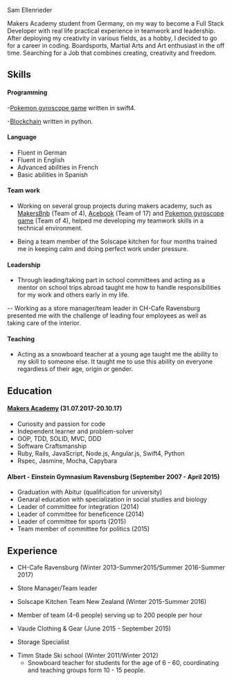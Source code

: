 Sam Ellenrieder

Makers Academy student from Germany, on my way to become a Full Stack Developer with real life practical experience in teamwork and leadership.
After deploying my creativity in various fields, as a hobby, I decided to go for a career in coding.
Boardsports, Martial Arts and Art enthusiast in the off time.
Searching for a Job that combines creating, creativity and freedom.


## Skills

####  Programming

-[Pokemon gyroscope game](https://github.com/Samellenrider/pokeball) written in swift4.

-[Blockchain](https://github.com/Samellenrider/Blockchain) written in python.

#### Language

- Fluent in German
- Fluent in English
- Advanced abilities in French
- Basic abilities in Spanish

#### Team work

- Working on several group projects during makers academy, such as [MakersBnb](https://github.com/Samellenrider/Makersbnb2) (Team of 4),  [Acebook](https://github.com/Samellenrider/acebook-bluejuly2017) (Team of 17) and [Pokemon gyroscope game](https://github.com/Samellenrider/pokeball) (Team of 4), helped me developing my teamwork skills in a technical environment.

- Being a team member of the Solscape kitchen for four months trained me in keeping calm and doing perfect work under pressure.

####  Leadership
- Through leading/taking part in school committees and acting as a mentor on school trips abroad taught me how to handle responsibilities for my work and others early in my life.

-- Working as a store manager/team leader in CH-Cafe Ravensburg presented me with the challenge of leading four employees as well as taking care of the interior.

#### Teaching
- Acting as a snowboard teacher at a young age taught me the ability to my skill to someone else. It taught me to use this ability on everyone regardless of their age, origin or gender.


## Education

#### [Makers Academy](http://www.makersacademy.com/) (31.07.2017-20.10.17)

- Curiosity and passion for code
- Independent learner and problem-solver
- OOP, TDD, SOLID, MVC, DDD
- Software Craftsmanship
- Ruby, Rails, JavaScript, Node.js, Angular.js, Swift4, Python
- Rspec, Jasmine, Mocha, Capybara

#### Albert - Einstein Gymnasium Ravensburg (September 2007 - April 2015)

- Graduation with Abitur (qualification for university)
- Genaral education with specialization in social studies and biology
- Leader of committee for integration (2014)
- Leader of committee for beneficence (2014)
- Leader of committee for sports (2015)    
- Team member of committee for politics (2015)

## Experience
* CH-Cafe Ravensburg (Winter 2013-Summer2015/Summer 2016-Summer 2017)
- Store Manager/Team leader

* Solscape Kitchen Team New Zealand (Winter 2015-Summer 2016)
- Member of team (4-6 people) serving up to 200 people per hour


* Vaude Clothing & Gear (June  2015 - September 2015)
- Storage Specialist

* Timm Stade Ski school (Winter 2011/Winter 2012)    
  - Snowboard teacher for students for the age of 6 - 60, coordinating and teaching groups form 10 - 15  people.
